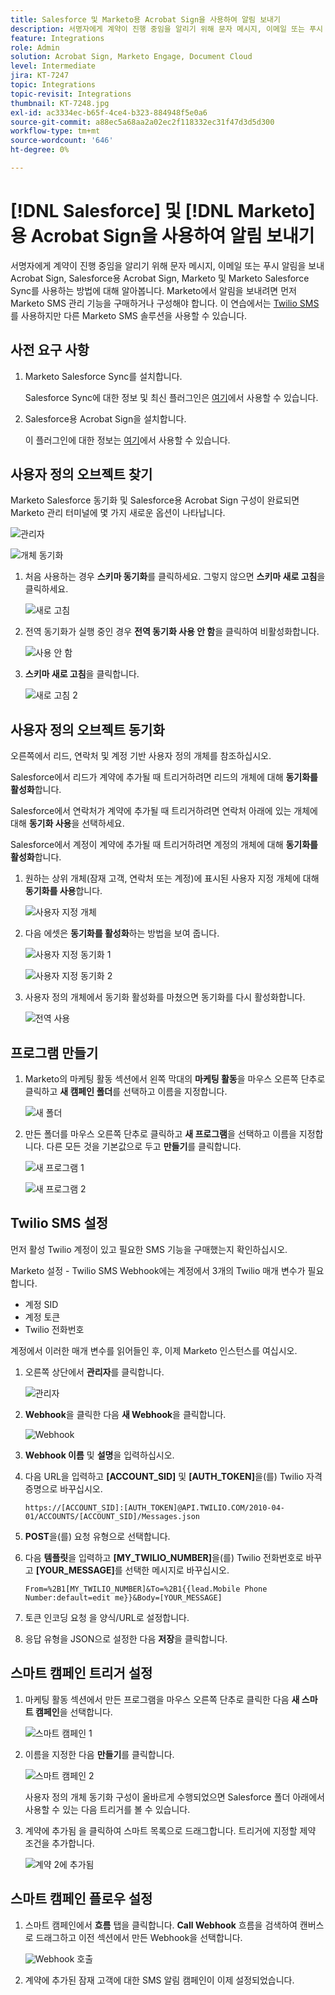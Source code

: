 ```yaml
---
title: Salesforce 및 Marketo용 Acrobat Sign을 사용하여 알림 보내기
description: 서명자에게 계약이 진행 중임을 알리기 위해 문자 메시지, 이메일 또는 푸시 알림을 보내는 방법에 대해 알아봅니다.
feature: Integrations
role: Admin
solution: Acrobat Sign, Marketo Engage, Document Cloud
level: Intermediate
jira: KT-7247
topic: Integrations
topic-revisit: Integrations
thumbnail: KT-7248.jpg
exl-id: ac3334ec-b65f-4ce4-b323-884948f5e0a6
source-git-commit: a88ec5a68aa2a02ec2f118332ec31f47d3d5d300
workflow-type: tm+mt
source-wordcount: '646'
ht-degree: 0%

---
```


# [!DNL Salesforce] 및 [!DNL Marketo]용 Acrobat Sign을 사용하여 알림 보내기

서명자에게 계약이 진행 중임을 알리기 위해 문자 메시지, 이메일 또는 푸시 알림을 보내 Acrobat Sign, Salesforce용 Acrobat Sign, Marketo 및 Marketo Salesforce Sync를 사용하는 방법에 대해 알아봅니다. Marketo에서 알림을 보내려면 먼저 Marketo SMS 관리 기능을 구매하거나 구성해야 합니다. 이 연습에서는 [Twilio SMS](https://launchpoint.marketo.com/twilio/twilio-sms-for-marketo/)를 사용하지만 다른 Marketo SMS 솔루션을 사용할 수 있습니다.

## 사전 요구 사항

1. Marketo Salesforce Sync를 설치합니다.

   Salesforce Sync에 대한 정보 및 최신 플러그인은 [여기](https://experienceleague.adobe.com/docs/marketo/using/product-docs/crm-sync/salesforce-sync/understanding-the-salesforce-sync.html?lang=ko)에서 사용할 수 있습니다.

1. Salesforce용 Acrobat Sign을 설치합니다.

   이 플러그인에 대한 정보는 [여기](https://helpx.adobe.com/ca/sign/using/salesforce-integration-installation-guide.html)에서 사용할 수 있습니다.

## 사용자 정의 오브젝트 찾기

Marketo Salesforce 동기화 및 Salesforce용 Acrobat Sign 구성이 완료되면 Marketo 관리 터미널에 몇 가지 새로운 옵션이 나타납니다.

![관리자](assets/adminTab.png)

![개체 동기화](assets/salesforceAdmin.png)

1. 처음 사용하는 경우 **스키마 동기화**&#x200B;를 클릭하세요. 그렇지 않으면 **스키마 새로 고침**&#x200B;을 클릭하세요.

   ![새로 고침](assets/refreshSchema1.png)

1. 전역 동기화가 실행 중인 경우 **전역 동기화 사용 안 함**&#x200B;을 클릭하여 비활성화합니다.

   ![사용 안 함](assets/disableGlobal.png)

1. **스키마 새로 고침**&#x200B;을 클릭합니다.

   ![새로 고침 2](assets/refreshSchema2.png)

## 사용자 정의 오브젝트 동기화

오른쪽에서 리드, 연락처 및 계정 기반 사용자 정의 개체를 참조하십시오.

Salesforce에서 리드가 계약에 추가될 때 트리거하려면 리드의 개체에 대해 **동기화를 활성화**&#x200B;합니다.

Salesforce에서 연락처가 계약에 추가될 때 트리거하려면 연락처 아래에 있는 개체에 대해 **동기화 사용**&#x200B;을 선택하세요.

Salesforce에서 계정이 계약에 추가될 때 트리거하려면 계정의 개체에 대해 **동기화를 활성화**&#x200B;합니다.

1. 원하는 상위 개체(잠재 고객, 연락처 또는 계정)에 표시된 사용자 지정 개체에 대해 **동기화를 사용**&#x200B;합니다.

   ![사용자 지정 개체](assets/customObjects.png)

1. 다음 에셋은 **동기화를 활성화**&#x200B;하는 방법을 보여 줍니다.

   ![사용자 지정 동기화 1](assets/customObjectSync1.png)

   ![사용자 지정 동기화 2](assets/customObjectSync2.png)

1. 사용자 정의 개체에서 동기화 활성화를 마쳤으면 동기화를 다시 활성화합니다.

   ![전역 사용](assets/enableGlobal.png)

## 프로그램 만들기

1. Marketo의 마케팅 활동 섹션에서 왼쪽 막대의 **마케팅 활동**&#x200B;을 마우스 오른쪽 단추로 클릭하고 **새 캠페인 폴더**&#x200B;를 선택하고 이름을 지정합니다.

   ![새 폴더](assets/newFolder.png)

1. 만든 폴더를 마우스 오른쪽 단추로 클릭하고 **새 프로그램**&#x200B;을 선택하고 이름을 지정합니다. 다른 모든 것을 기본값으로 두고 **만들기**&#x200B;를 클릭합니다.

   ![새 프로그램 1](assets/newProgram1.png)

   ![새 프로그램 2](assets/newProgram2.png)

## Twilio SMS 설정

먼저 활성 Twilio 계정이 있고 필요한 SMS 기능을 구매했는지 확인하십시오.

Marketo 설정 - Twilio SMS Webhook에는 계정에서 3개의 Twilio 매개 변수가 필요합니다.

- 계정 SID
- 계정 토큰
- Twilio 전화번호

계정에서 이러한 매개 변수를 읽어들인 후, 이제 Marketo 인스턴스를 여십시오.

1. 오른쪽 상단에서 **관리자**&#x200B;를 클릭합니다.

   ![관리자](assets/adminTab.png)

1. **Webhook**&#x200B;을 클릭한 다음 **새 Webhook**&#x200B;을 클릭합니다.

   ![Webhook](assets/webhooks.png)

1. **Webhook 이름** 및 **설명**&#x200B;을 입력하십시오.

1. 다음 URL을 입력하고 **[ACCOUNT_SID]** 및 **[AUTH_TOKEN]**&#x200B;을(를) Twilio 자격 증명으로 바꾸십시오.

   ```
   https://[ACCOUNT_SID]:[AUTH_TOKEN]@API.TWILIO.COM/2010-04-01/ACCOUNTS/[ACCOUNT_SID]/Messages.json
   ```

1. **POST**&#x200B;을(를) 요청 유형으로 선택합니다.

1. 다음 **템플릿**&#x200B;을 입력하고 **[MY_TWILIO_NUMBER]**&#x200B;을(를) Twilio 전화번호로 바꾸고 **[YOUR_MESSAGE]**&#x200B;를 선택한 메시지로 바꾸십시오.

   ```
   From=%2B1[MY_TWILIO_NUMBER]&To=%2B1{{lead.Mobile Phone Number:default=edit me}}&Body=[YOUR_MESSAGE]
   ```

1. 토큰 인코딩 요청 을 양식/URL로 설정합니다.

1. 응답 유형을 JSON으로 설정한 다음 **저장**&#x200B;을 클릭합니다.

## 스마트 캠페인 트리거 설정

1. 마케팅 활동 섹션에서 만든 프로그램을 마우스 오른쪽 단추로 클릭한 다음 **새 스마트 캠페인**&#x200B;을 선택합니다.

   ![스마트 캠페인 1](assets/smartCampaign1.png)

1. 이름을 지정한 다음 **만들기**&#x200B;를 클릭합니다.

   ![스마트 캠페인 2](assets/smartCampaign3.png)

   사용자 정의 개체 동기화 구성이 올바르게 수행되었으면 Salesforce 폴더 아래에서 사용할 수 있는 다음 트리거를 볼 수 있습니다.

1. 계약에 추가됨 을 클릭하여 스마트 목록으로 드래그합니다. 트리거에 지정할 제약 조건을 추가합니다.

   ![계약 2](assets/addedToAgreement2.png)에 추가됨

## 스마트 캠페인 플로우 설정

1. 스마트 캠페인에서 **흐름** 탭을 클릭합니다. **Call Webhook** 흐름을 검색하여 캔버스로 드래그하고 이전 섹션에서 만든 Webhook을 선택합니다.

   ![Webhook](assets/callWebhook.png) 호출

1. 계약에 추가된 잠재 고객에 대한 SMS 알림 캠페인이 이제 설정되었습니다.
